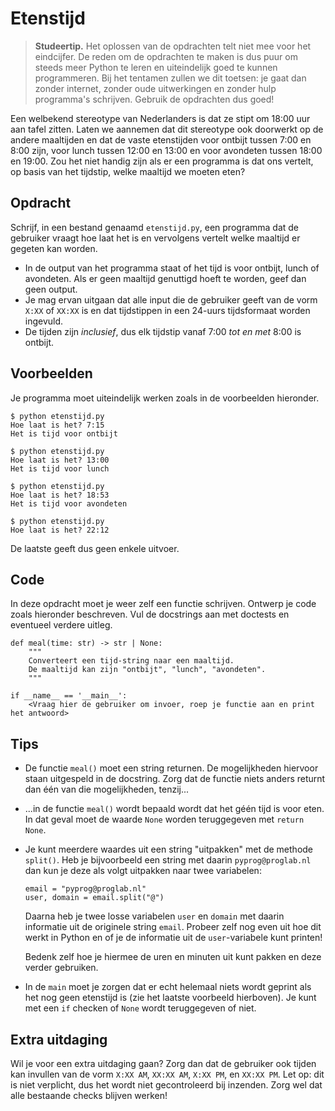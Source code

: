 # Etenstijd

> **Studeertip.** Het oplossen van de opdrachten telt niet mee voor het eindcijfer. De reden om de opdrachten te maken is dus puur om steeds meer Python te leren en uiteindelijk goed te kunnen programmeren. Bij het tentamen zullen we dit toetsen: je gaat dan zonder internet, zonder oude uitwerkingen en zonder hulp programma's schrijven. Gebruik de opdrachten dus goed!

Een welbekend stereotype van Nederlanders is dat ze stipt om 18:00 uur aan tafel zitten. Laten we aannemen dat dit stereotype ook doorwerkt op de andere maaltijden en dat de vaste etenstijden voor ontbijt tussen 7:00 en 8:00 zijn, voor lunch tussen 12:00 en 13:00 en voor avondeten tussen 18:00 en 19:00.
Zou het niet handig zijn als er een programma is dat ons vertelt, op basis van het tijdstip, welke maaltijd we moeten eten?

## Opdracht

Schrijf, in een bestand genaamd `etenstijd.py`, een programma dat de gebruiker vraagt hoe laat het is en vervolgens vertelt welke maaltijd er gegeten kan worden.

* In de output van het programma staat of het tijd is voor ontbijt, lunch of avondeten. Als er geen maaltijd genuttigd hoeft te worden, geef dan geen output.
* Je mag ervan uitgaan dat alle input die de gebruiker geeft van de vorm `X:XX` of `XX:XX` is en dat tijdstippen in een 24-uurs tijdsformaat worden ingevuld.
* De tijden zijn *inclusief*, dus elk tijdstip vanaf 7:00 *tot en met* 8:00 is ontbijt.

## Voorbeelden

Je programma moet uiteindelijk werken zoals in de voorbeelden hieronder.

    $ python etenstijd.py
    Hoe laat is het? 7:15
    Het is tijd voor ontbijt

    $ python etenstijd.py
    Hoe laat is het? 13:00
    Het is tijd voor lunch

    $ python etenstijd.py
    Hoe laat is het? 18:53
    Het is tijd voor avondeten

    $ python etenstijd.py
    Hoe laat is het? 22:12

De laatste geeft dus geen enkele uitvoer.

## Code

In deze opdracht moet je weer zelf een functie schrijven. Ontwerp je code zoals hieronder beschreven. Vul de docstrings aan met doctests en eventueel verdere uitleg.

    def meal(time: str) -> str | None:
        """
        Converteert een tijd-string naar een maaltijd.
        De maaltijd kan zijn "ontbijt", "lunch", "avondeten".
        """

    if __name__ == '__main__':
        <Vraag hier de gebruiker om invoer, roep je functie aan en print het antwoord>

## Tips

*   De functie `meal()` moet een string returnen. De mogelijkheden hiervoor staan uitgespeld in de docstring. Zorg dat de functie niets anders returnt dan één van die mogelijkheden, tenzij...

*   ...in de functie `meal()` wordt bepaald wordt dat het géén tijd is voor eten. In dat geval moet de waarde `None` worden teruggegeven met `return None`.

*   Je kunt meerdere waardes uit een string "uitpakken" met de methode `split()`. Heb je bijvoorbeeld een string met daarin `pyprog@proglab.nl` dan kun je deze als volgt uitpakken naar twee variabelen:

        email = "pyprog@proglab.nl"
        user, domain = email.split("@")

    Daarna heb je twee losse variabelen `user` en `domain` met daarin informatie uit de originele string `email`. Probeer zelf nog even uit hoe dit werkt in Python en of je de informatie uit de `user`-variabele kunt printen!

    Bedenk zelf hoe je hiermee de uren en minuten uit kunt pakken en deze verder gebruiken.

*   In de `main` moet je zorgen dat er echt helemaal niets wordt geprint als het nog geen etenstijd is (zie het laatste voorbeeld hierboven). Je kunt met een `if` checken of `None` wordt teruggegeven of niet.

## Extra uitdaging

Wil je voor een extra uitdaging gaan? Zorg dan dat de gebruiker ook tijden kan invullen van de vorm `X:XX AM`, `XX:XX AM`, `X:XX PM`, en `XX:XX PM`. Let op: dit is niet verplicht, dus het wordt niet gecontroleerd bij inzenden. Zorg wel dat alle bestaande checks blijven werken!
